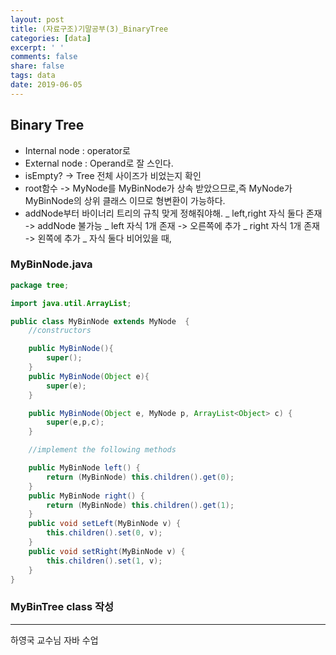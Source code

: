 ```yaml
---
layout: post
title: (자료구조)기말공부(3)_BinaryTree
categories: [data]
excerpt: ' '
comments: false
share: false
tags: data
date: 2019-06-05
---
```


## Binary Tree

- Internal node : operator로
- External node : Operand로 잘 스인다.
- isEmpty? -> Tree 전체 사이즈가 비었는지 확인
- root함수 -> MyNode를 MyBinNode가 상속 받았으므로,즉 MyNode가 MyBinNode의 상위 클래스 이므로 형변환이 가능하다.
- addNode부터 바이너리 트리의 규칙 맞게 정해줘야해.
  _ left,right 자식 둘다 존재 -> addNode 불가능
  _ left 자식 1개 존재 -> 오른쪽에 추가
  _ right 자식 1개 존재 -> 왼쪽에 추가
  _ 자식 둘다 비어있을 때,

### MyBinNode.java

```java
package tree;

import java.util.ArrayList;

public class MyBinNode extends MyNode  {
	//constructors

	public MyBinNode(){
		super();
	}
	public MyBinNode(Object e){
		super(e);
	}

	public MyBinNode(Object e, MyNode p, ArrayList<Object> c) {
		super(e,p,c);
	}

	//implement the following methods

	public MyBinNode left() {
		return (MyBinNode) this.children().get(0);
	}
	public MyBinNode right() {
		return (MyBinNode) this.children().get(1);
	}
	public void setLeft(MyBinNode v) {
		this.children().set(0, v);
	}
	public void setRight(MyBinNode v) {
		this.children().set(1, v);
	}
}

```

### MyBinTree class 작성

---

하영국 교수님 자바 수업
